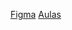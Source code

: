 [Figma](https://www.figma.com/file/WToLAikx89TL2AG1QrVos5/WAITERAPP?node-id=11%3A195)
[Aulas](https://opoderdojs.jstack.com.br/aulas/aula-1)